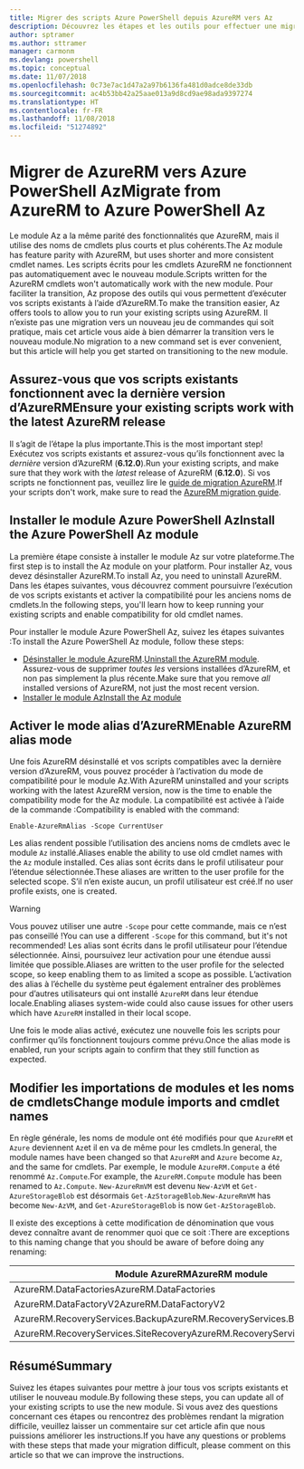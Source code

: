 ```yaml
---
title: Migrer des scripts Azure PowerShell depuis AzureRM vers Az
description: Découvrez les étapes et les outils pour effectuer une migration des scripts à partir du module AzureRM vers le nouveau module Az.
author: sptramer
ms.author: sttramer
manager: carmonm
ms.devlang: powershell
ms.topic: conceptual
ms.date: 11/07/2018
ms.openlocfilehash: 0c73e7ac1d47a2a97b6136fa481d0adce8de33db
ms.sourcegitcommit: ac4b53bb42a25aae013a9d8cd9ae98ada9397274
ms.translationtype: HT
ms.contentlocale: fr-FR
ms.lasthandoff: 11/08/2018
ms.locfileid: "51274892"
---
```

# <a name="migrate-from-azurerm-to-azure-powershell-az"></a><span data-ttu-id="1dc1f-103">Migrer de AzureRM vers Azure PowerShell Az</span><span class="sxs-lookup"><span data-stu-id="1dc1f-103">Migrate from AzureRM to Azure PowerShell Az</span></span>

<span data-ttu-id="1dc1f-104">Le module Az a la même parité des fonctionnalités que AzureRM, mais il utilise des noms de cmdlets plus courts et plus cohérents.</span><span class="sxs-lookup"><span data-stu-id="1dc1f-104">The Az module has feature parity with AzureRM, but uses shorter and more consistent cmdlet names.</span></span>
<span data-ttu-id="1dc1f-105">Les scripts écrits pour les cmdlets AzureRM ne fonctionnent pas automatiquement avec le nouveau module.</span><span class="sxs-lookup"><span data-stu-id="1dc1f-105">Scripts written for the AzureRM cmdlets won't automatically work with the new module.</span></span> <span data-ttu-id="1dc1f-106">Pour faciliter la transition, Az propose des outils qui vous permettent d’exécuter vos scripts existants à l’aide d’AzureRM.</span><span class="sxs-lookup"><span data-stu-id="1dc1f-106">To make the transition easier, Az offers tools to allow you to run your existing scripts using AzureRM.</span></span> <span data-ttu-id="1dc1f-107">Il n’existe pas une migration vers un nouveau jeu de commandes qui soit pratique, mais cet article vous aide à bien démarrer la transition vers le nouveau module.</span><span class="sxs-lookup"><span data-stu-id="1dc1f-107">No migration to a new command set is ever convenient, but this article will help you get started on transitioning to the new module.</span></span>

## <a name="ensure-your-existing-scripts-work-with-the-latest-azurerm-release"></a><span data-ttu-id="1dc1f-108">Assurez-vous que vos scripts existants fonctionnent avec la dernière version d’AzureRM</span><span class="sxs-lookup"><span data-stu-id="1dc1f-108">Ensure your existing scripts work with the latest AzureRM release</span></span>

<span data-ttu-id="1dc1f-109">Il s’agit de l’étape la plus importante.</span><span class="sxs-lookup"><span data-stu-id="1dc1f-109">This is the most important step!</span></span> <span data-ttu-id="1dc1f-110">Exécutez vos scripts existants et assurez-vous qu’ils fonctionnent avec la _dernière_ version d’AzureRM (__6.12.0__).</span><span class="sxs-lookup"><span data-stu-id="1dc1f-110">Run your existing scripts, and make sure that they work with the _latest_ release of AzureRM (__6.12.0__).</span></span> <span data-ttu-id="1dc1f-111">Si vos scripts ne fonctionnent pas, veuillez lire le [guide de migration AzureRM](migration-guide.6.0.0.md).</span><span class="sxs-lookup"><span data-stu-id="1dc1f-111">If your scripts don't work, make sure to read the [AzureRM migration guide](migration-guide.6.0.0.md).</span></span>

## <a name="install-the-azure-powershell-az-module"></a><span data-ttu-id="1dc1f-112">Installer le module Azure PowerShell Az</span><span class="sxs-lookup"><span data-stu-id="1dc1f-112">Install the Azure PowerShell Az module</span></span>

<span data-ttu-id="1dc1f-113">La première étape consiste à installer le module Az sur votre plateforme.</span><span class="sxs-lookup"><span data-stu-id="1dc1f-113">The first step is to install the Az module on your platform.</span></span> <span data-ttu-id="1dc1f-114">Pour installer Az, vous devez désinstaller AzureRM.</span><span class="sxs-lookup"><span data-stu-id="1dc1f-114">To install Az, you need to uninstall AzureRM.</span></span>
<span data-ttu-id="1dc1f-115">Dans les étapes suivantes, vous découvrez comment poursuivre l’exécution de vos scripts existants et activer la compatibilité pour les anciens noms de cmdlets.</span><span class="sxs-lookup"><span data-stu-id="1dc1f-115">In the following steps, you'll learn how to keep running your existing scripts and enable compatibility for old cmdlet names.</span></span>

<span data-ttu-id="1dc1f-116">Pour installer le module Azure PowerShell Az, suivez les étapes suivantes :</span><span class="sxs-lookup"><span data-stu-id="1dc1f-116">To install the Azure PowerShell Az module, follow these steps:</span></span>

* <span data-ttu-id="1dc1f-117">[Désinstaller le module AzureRM](uninstall-azurerm-ps.md).</span><span class="sxs-lookup"><span data-stu-id="1dc1f-117">[Uninstall the AzureRM module](uninstall-azurerm-ps.md).</span></span> <span data-ttu-id="1dc1f-118">Assurez-vous de supprimer _toutes les_ versions installées d’AzureRM, et non pas simplement la plus récente.</span><span class="sxs-lookup"><span data-stu-id="1dc1f-118">Make sure that you remove _all_ installed versions of AzureRM, not just the most recent version.</span></span>
* [<span data-ttu-id="1dc1f-119">Installer le module Az</span><span class="sxs-lookup"><span data-stu-id="1dc1f-119">Install the Az module</span></span>](install-az-ps.md)

## <a name="a-namealiasesenable-azurerm-alias-mode"></a><span data-ttu-id="1dc1f-120"><a name="aliases"/>Activer le mode alias d’AzureRM</span><span class="sxs-lookup"><span data-stu-id="1dc1f-120"><a name="aliases"/>Enable AzureRM alias mode</span></span>

<span data-ttu-id="1dc1f-121">Une fois AzureRM désinstallé et vos scripts compatibles avec la dernière version d’AzureRM, vous pouvez procéder à l’activation du mode de compatibilité pour le module Az.</span><span class="sxs-lookup"><span data-stu-id="1dc1f-121">With AzureRM uninstalled and your scripts working with the latest AzureRM version, now is the time to enable the compatibility mode for the Az module.</span></span> <span data-ttu-id="1dc1f-122">La compatibilité est activée à l’aide de la commande :</span><span class="sxs-lookup"><span data-stu-id="1dc1f-122">Compatibility is enabled with the command:</span></span>

```powershell-interactive
Enable-AzureRmAlias -Scope CurrentUser
```

<span data-ttu-id="1dc1f-123">Les alias rendent possible l’utilisation des anciens noms de cmdlets avec le module `Az` installé.</span><span class="sxs-lookup"><span data-stu-id="1dc1f-123">Aliases enable the ability to use old cmdlet names with the `Az` module installed.</span></span> <span data-ttu-id="1dc1f-124">Ces alias sont écrits dans le profil utilisateur pour l’étendue sélectionnée.</span><span class="sxs-lookup"><span data-stu-id="1dc1f-124">These aliases are written to the user profile for the selected scope.</span></span> <span data-ttu-id="1dc1f-125">S’il n’en existe aucun, un profil utilisateur est créé.</span><span class="sxs-lookup"><span data-stu-id="1dc1f-125">If no user profile exists, one is created.</span></span>

> [!WARNING]
>
> <span data-ttu-id="1dc1f-126">Vous pouvez utiliser une autre `-Scope` pour cette commande, mais ce n’est pas conseillé !</span><span class="sxs-lookup"><span data-stu-id="1dc1f-126">You can use a different `-Scope` for this command, but it's not recommended!</span></span> <span data-ttu-id="1dc1f-127">Les alias sont écrits dans le profil utilisateur pour l’étendue sélectionnée. Ainsi, poursuivez leur activation pour une étendue aussi limitée que possible.</span><span class="sxs-lookup"><span data-stu-id="1dc1f-127">Aliases are written to the user profile for the selected scope, so keep enabling them to as limited a scope as possible.</span></span> <span data-ttu-id="1dc1f-128">L’activation des alias à l’échelle du système peut également entraîner des problèmes pour d’autres utilisateurs qui ont installé `AzureRM` dans leur étendue locale.</span><span class="sxs-lookup"><span data-stu-id="1dc1f-128">Enabling aliases system-wide could also cause issues for other users which have `AzureRM` installed in their local scope.</span></span>

<span data-ttu-id="1dc1f-129">Une fois le mode alias activé, exécutez une nouvelle fois les scripts pour confirmer qu’ils fonctionnent toujours comme prévu.</span><span class="sxs-lookup"><span data-stu-id="1dc1f-129">Once the alias mode is enabled, run your scripts again to confirm that they still function as expected.</span></span> 

## <a name="change-module-imports-and-cmdlet-names"></a><span data-ttu-id="1dc1f-130">Modifier les importations de modules et les noms de cmdlets</span><span class="sxs-lookup"><span data-stu-id="1dc1f-130">Change module imports and cmdlet names</span></span>

<span data-ttu-id="1dc1f-131">En règle générale, les noms de module ont été modifiés pour que `AzureRM` et `Azure` deviennent `Az`et il en va de même pour les cmdlets.</span><span class="sxs-lookup"><span data-stu-id="1dc1f-131">In general, the module names have been changed so that `AzureRM` and `Azure` become `Az`, and the same for cmdlets.</span></span>
<span data-ttu-id="1dc1f-132">Par exemple, le module `AzureRM.Compute` a été renommé `Az.Compute`.</span><span class="sxs-lookup"><span data-stu-id="1dc1f-132">For example, the `AzureRM.Compute` module has been renamed to `Az.Compute`.</span></span> <span data-ttu-id="1dc1f-133">`New-AzureRmVM` est devenu `New-AzVM` et `Get-AzureStorageBlob` est désormais `Get-AzStorageBlob`.</span><span class="sxs-lookup"><span data-stu-id="1dc1f-133">`New-AzureRmVM` has become `New-AzVM`, and `Get-AzureStorageBlob` is now `Get-AzStorageBlob`.</span></span>

<span data-ttu-id="1dc1f-134">Il existe des exceptions à cette modification de dénomination que vous devez connaître avant de renommer quoi que ce soit :</span><span class="sxs-lookup"><span data-stu-id="1dc1f-134">There are exceptions to this naming change that you should be aware of before doing any renaming:</span></span>

| <span data-ttu-id="1dc1f-135">Module AzureRM</span><span class="sxs-lookup"><span data-stu-id="1dc1f-135">AzureRM module</span></span> | <span data-ttu-id="1dc1f-136">Module Az</span><span class="sxs-lookup"><span data-stu-id="1dc1f-136">Az module</span></span> |
|----------------|-----------|
| <span data-ttu-id="1dc1f-137">AzureRM.DataFactories</span><span class="sxs-lookup"><span data-stu-id="1dc1f-137">AzureRM.DataFactories</span></span> | <span data-ttu-id="1dc1f-138">Az.DataFactory</span><span class="sxs-lookup"><span data-stu-id="1dc1f-138">Az.DataFactory</span></span> |
| <span data-ttu-id="1dc1f-139">AzureRM.DataFactoryV2</span><span class="sxs-lookup"><span data-stu-id="1dc1f-139">AzureRM.DataFactoryV2</span></span> | <span data-ttu-id="1dc1f-140">Az.DataFactory</span><span class="sxs-lookup"><span data-stu-id="1dc1f-140">Az.DataFactory</span></span> |
| <span data-ttu-id="1dc1f-141">AzureRM.RecoveryServices.Backup</span><span class="sxs-lookup"><span data-stu-id="1dc1f-141">AzureRM.RecoveryServices.Backup</span></span> | <span data-ttu-id="1dc1f-142">Az.RecoveryServices</span><span class="sxs-lookup"><span data-stu-id="1dc1f-142">Az.RecoveryServices</span></span> |
| <span data-ttu-id="1dc1f-143">AzureRM.RecoveryServices.SiteRecovery</span><span class="sxs-lookup"><span data-stu-id="1dc1f-143">AzureRM.RecoveryServices.SiteRecovery</span></span> | <span data-ttu-id="1dc1f-144">Az.RecoveryServices</span><span class="sxs-lookup"><span data-stu-id="1dc1f-144">Az.RecoveryServices</span></span> |

## <a name="summary"></a><span data-ttu-id="1dc1f-145">Résumé</span><span class="sxs-lookup"><span data-stu-id="1dc1f-145">Summary</span></span>

<span data-ttu-id="1dc1f-146">Suivez les étapes suivantes pour mettre à jour tous vos scripts existants et utiliser le nouveau module.</span><span class="sxs-lookup"><span data-stu-id="1dc1f-146">By following these steps, you can update all of your existing scripts to use the new module.</span></span> <span data-ttu-id="1dc1f-147">Si vous avez des questions concernant ces étapes ou rencontrez des problèmes rendant la migration difficile, veuillez laisser un commentaire sur cet article afin que nous puissions améliorer les instructions.</span><span class="sxs-lookup"><span data-stu-id="1dc1f-147">If you have any questions or problems with these steps that made your migration difficult, please comment on this article so that we can improve the instructions.</span></span>